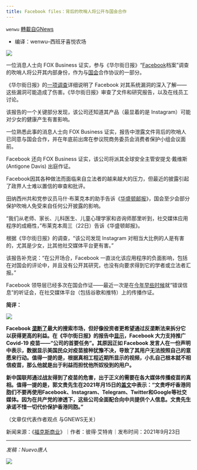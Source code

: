 ```yaml
---
title: Facebook files：背后的吹哨人将公开与国会合作
---
```

`wenwu` [轉載自GNews](https://gnews.org/zh-hans/1551650/)

- 编译：wenwu–西班牙喜悦农场


![](https://assets.gnews.org/wp-content/uploads/2021/09/image-338.png)

一位消息人士向 FOX Business 证实，参与《华尔街日报》“[Facebook](https://www.foxbusiness.com/category/facebook)档案”调查的吹哨人将公开其内部身份，作为与[国会](https://www.foxbusiness.com/category/congress)合作协议的一部分。

《华尔街日报》的[一项调查](https://www.wsj.com/articles/the-facebook-files-11631713039)详细说明了 Facebook 对其系统漏洞的深入了解——这些漏洞可能造成了伤害。《华尔街日报》审查了文件和研究报告，以及在线员工讨论。

该报告的一个关键部分发现，该公司还知道其产品（最显着的是 Instagram）可能对少女的健康产生有害影响。

一位熟悉此事的消息人士向 FOX Business 证实，报告中泄露文件背后的吹哨人已同意与国会合作，并在年底前出席在参议院商务委员会消费者保护小组会议面前。

Facebook 还向 FOX Business 证实，该公司将派其全球安全主管安提戈·戴维斯 (Antigone Davis) 出庭作证。

Facebook因其各种做法而面临来自立法者的越来越大的压力，但最近的披露引起了政界人士难以置信的审查和批评。

田纳西州共和党参议员马什·布莱克本的助手告诉《[华盛顿邮报](https://www.washingtonpost.com/politics/2021/09/23/facebook-testify-kids-safety-lawmakers-probe-whistleblowers-revelations/)》，国会至少会部分保护吹哨人免受来自任何公开披露的影响。

“我们从老师、家长、儿科医生、儿童心理学家和咨询师那里听到，社交媒体应用程序的成瘾性，”布莱克本周三（22日）告诉《华盛顿邮报》。

根据《华尔街日报》的调查，“该公司发现 Instagram 对相当大比例的人是有害的，尤其是少女，比其他社交媒体平台更有害。”

该报告补充说：“在公开场合，Facebook 一直淡化该应用程序的负面影响，包括在对国会的评论中，并且没有公开其研究，也没有向要求得到它的学者或立法者汇报。”

Facebook 领导层已经多次在国会作证——最近一次是在[今年早些时候](https://www.foxnews.com/opinion/misinformation-hearing-facebook-twitter-google-censorship-joe-pitts)就“错误信息”的听证会，在社交媒体平台（包括谷歌和推特）上的传播作证。

**简评：**

![](https://assets.gnews.org/wp-content/uploads/2021/09/unknown-41.png)

**Facebook [垄断了](https://www.foxnews.com/opinion/misinformation-hearing-facebook-twitter-google-censorship-joe-pitts)最大的搜索市场，但好像投资者更希望通过反垄断法来拆分它以获得更高的利益。在《华尔街日报》的报告中[显示](https://www.wsj.com/articles/the-facebook-files-11631713039)，Facebook 大力支持推广 Covid-19 疫苗——“公司的首要任务”。其原因正如 Facebook 发言人在一份声明中表示，数据显示美国民众对疫苗接种犹豫不决，导致了其用户无法按照自己的意愿来行动。值得一提的是，根据真相工程近期所显示的视频，小扎自己根本就不相信疫苗，那么他就是出于利益而担忧他所奴役到的用户。**

**新中国联邦通过战友得到了疫苗的危害，出于正义的需要在各大媒体传播疫苗的真相。值得一提的是，郭文贵先生在2021年月15日的[盖文](https://gettr.com/post/pb3c3xb0d1)中表示：“文贵呼吁香港同胞们不要再使用Facebook、Instagram、Telegram、Twitter和Google等社交媒体。因为在共产党的渗透下，这些公司全面配合向中共提供个人信息。文贵先生承诺不惜一切代价保护香港同胞。”**

（文章仅代表作者观点 与GNEWS无关）

新闻来源：《[福克斯商业](https://www.foxbusiness.com/technology/facebook-files-whistleblower-identity-cooperate-congress)》｜作者：彼得·艾特肯｜发布时间：2021年9月23日

* * *

*发稿：Nuevo唐人*

![](https://assets.gnews.org/wp-content/uploads/2021/09/GNEWS_CH.-1.jpeg)
